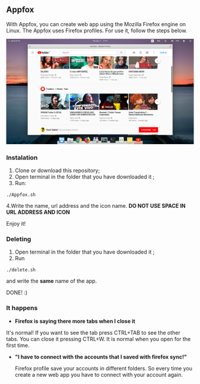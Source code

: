 ## Appfox

With Appfox, you can create web app using the Mozilla Firefox engine on Linux. The Appfox uses Firefox profiles. For use it, follow the steps below.

![Screenshoot of Appfox using the YouTube site](/Screenshoot_on_eOS.png)

### Instalation

1. Clone or download this repository;
2. Open terminal in the folder that you have downloaded it ;
3. Run: 
```
./Appfox.sh
```
4.Write the name, url address and the icon name. **DO NOT USE SPACE IN URL ADDRESS AND ICON**

Enjoy it!

### Deleting

1. Open terminal in the folder that you have downloaded it ;
2. Run 
```
./delete.sh
```
and write the **same** name of the app.

DONE! :)

### It happens

* **Firefox is saying there more tabs when I close it**
  
It's normal! If you want to see the tab press CTRL+TAB  to see the other tabs. You can close it pressing CTRL+W. It is normal when you open for the first time.

* **"I have to connect with the accounts that I saved with firefox sync!"**
  
  Firefox profile save your accounts in different folders. So every time you create a new web app you have to connect with your account again.


